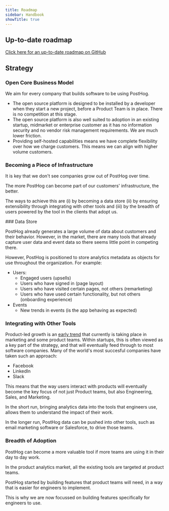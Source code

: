 ```yaml
---
title: Roadmap
sidebar: Handbook
showTitle: true
---
```


## Up-to-date roadmap

[Click here for an up-to-date roadmap on GitHub](https://github.com/orgs/PostHog/projects/1)

## Strategy

### Open Core Business Model

We aim for every company that builds software to be using PostHog.

* The open source platform is designed to be installed by a developer when they start a new project, before a Product Team is in place. There is no competition at this stage.
* The open source platform is also well suited to adoption in an existing startup, midmarket or enterprise customer as it has no information security and no vendor risk management requirements. We are much lower friction.
* Providing self-hosted capabilities means we have complete flexibility over how we charge customers. This means we can align with higher volume customers.

### Becoming a Piece of Infrastructure

It is key that we don't see companies grow out of PostHog over time.

The more PostHog can become part of our customers' infrastructure, the better.

The ways to achieve this are (i) by becoming a data store (ii) by ensuring extensibility through integrating with other tools and (iii) by the breadth of users powered by the tool in the clients that adopt us.

### Data Store

PostHog already generates a large volume of data about customers and their behavior. However, in the market, there are many tools that already capture user data and event data so there seems little point in competing there.

However, PostHog is positioned to store analytics metadata as objects for use throughout the organization. For example:

* Users:
    * Engaged users (upsells)
    * Users who have signed in (page layout)
    * Users who have visited certain pages, not others (remarketing)
    * Users who have used certain functionality, but not others (onboarding experience)
* Events
    * New trends in events (is the app behaving as expected)

### Integrating with Other Tools

Product-led growth is an [early trend](https://trends.google.com/trends/explore?date=all&q=product%20led%20growth) that currently is taking place in marketing and some product teams. Within startups, this is often viewed as a key part of the strategy, and that will eventually feed through to most software companies. Many of the world's most succesful companies have taken such an approach:

* Facebook
* LinkedIn
* Slack

This means that the way users interact with products will eventually become the key focus of not just Product teams, but also Engineering, Sales, and Marketing.

In the short run, bringing analytics data into the tools that engineers use, allows them to understand the impact of their work.

In the longer run, PostHog data can be pushed into other tools, such as email marketing software or Salesforce, to drive those teams.

### Breadth of Adoption

PostHog can become a more valuable tool if more teams are using it in their day to day work.

In the product analytics market, all the existing tools are targeted at product teams.

PostHog started by building features that product teams will need, in a way that is easier for engineers to implement.

This is why we are now focussed on building features specifically for engineers to use.